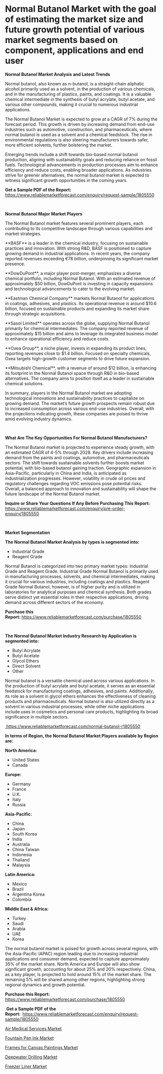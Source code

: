 <p><h1>Normal Butanol Market with the goal of estimating the market size and future growth potential of various market segments based on component, applications and end user</h1></p><p><strong>Normal Butanol Market Analysis and Latest Trends</strong></p>
<p><p>Normal butanol, also known as n-butanol, is a straight-chain aliphatic alcohol primarily used as a solvent, in the production of various chemicals, and in the manufacturing of plastics, paints, and coatings. It is a valuable chemical intermediate in the synthesis of butyl acrylate, butyl acetate, and various other compounds, making it crucial to numerous industrial applications.</p><p>The Normal Butanol Market is expected to grow at a CAGR of 7% during the forecast period. This growth is driven by increasing demand from end-use industries such as automotive, construction, and pharmaceuticals, where normal butanol is used as a solvent and a chemical feedstock. The rise in environmental regulations is also steering manufacturers towards safer, more efficient solvents, further bolstering the market.</p><p>Emerging trends include a shift towards bio-based normal butanol production, aligning with sustainability goals and reducing reliance on fossil fuels. Technological advancements in production processes aim to enhance efficiency and reduce costs, enabling broader applications. As industries strive for greener alternatives, the normal butanol market is expected to witness significant growth opportunities in the coming years.</p></p>
<p><strong>Get a Sample PDF of the Report:&nbsp;</strong> <a href="https://www.reliablemarketforecast.com/enquiry/request-sample/1805550?utm_campaign=1144&utm_medium=2&utm_source=Github&utm_content=ia&utm_term=14112024&utm_id=normal-butanol">https://www.reliablemarketforecast.com/enquiry/request-sample/1805550</a></p>
<p>&nbsp;</p>
<p><strong>Normal Butanol Major Market Players</strong></p>
<p><p>The Normal Butanol market features several prominent players, each contributing to its competitive landscape through various capabilities and market strategies.</p><p>**BASF** is a leader in the chemical industry, focusing on sustainable practices and innovation. With strong R&D, BASF is positioned to capture growing demand in industrial applications. In recent years, the company reported revenues exceeding €78 billion, underpinning its significant market presence.</p><p>**DowDuPont**, a major player post-merger, emphasizes a diverse chemical portfolio, including Normal Butanol. With an estimated revenue of approximately $50 billion, DowDuPont is investing in capacity expansions and technological advancements to cater to the evolving market.</p><p>**Eastman Chemical Company** markets Normal Butanol for applications in coatings, adhesives, and plastics. Its operational revenue is around $10.6 billion, focused on sustainable products and expanding its market share through strategic acquisitions.</p><p>**Sasol Limited** operates across the globe, supplying Normal Butanol primarily for chemical intermediates. The company reported revenue of approximately $15 billion and aims to leverage its integrated business model to enhance operational efficiency and reduce costs.</p><p>**Oxea Group**, a niche player, invests in expanding its product lines, reporting revenues close to $1.4 billion. Focused on specialty chemicals, Oxea targets high-growth customer segments to drive future expansion.</p><p>**Mitsubishi Chemical**, with a revenue of around $12 billion, is enhancing its footprint in the Normal Butanol space through R&D in bio-based alternatives. The company aims to position itself as a leader in sustainable chemical solutions.</p><p>In summary, players in the Normal Butanol market are adopting technological innovations and sustainability practices to capitalize on growing demand. The market’s future growth prospects remain robust due to increased consumption across various end-use industries. Overall, with the projections indicating growth, these companies are poised to thrive amid evolving industry dynamics.</p></p>
<p>&nbsp;</p>
<p><strong>What Are The Key Opportunities For Normal Butanol Manufacturers?</strong></p>
<p><p>The Normal Butanol market is projected to experience steady growth, with an estimated CAGR of 4-5% through 2028. Key drivers include increasing demand from the paints and coatings, automotive, and pharmaceuticals sectors. The shift towards sustainable solvents further boosts market potential, with bio-based butanol gaining traction. Geographic expansion in Asia-Pacific, particularly in China and India, is anticipated as industrialization progresses. However, volatility in crude oil prices and regulatory challenges regarding VOC emissions pose potential risks. Overall, a balanced approach to innovation and sustainability will shape the future landscape of the Normal Butanol market.</p></p>
<p><strong>Inquire or Share Your Questions If Any Before Purchasing This Report:</strong> <a href="https://www.reliablemarketforecast.com/enquiry/pre-order-enquiry/1805550?utm_campaign=1144&utm_medium=2&utm_source=Github&utm_content=ia&utm_term=14112024&utm_id=normal-butanol">https://www.reliablemarketforecast.com/enquiry/pre-order-enquiry/1805550</a></p>
<p>&nbsp;</p>
<p><strong>Market Segmentation</strong></p>
<p><strong>The Normal Butanol Market Analysis by types is segmented into:</strong></p>
<p><ul><li>Industrial Grade</li><li>Reagent Grade</li></ul></p>
<p><p>Normal Butanol is categorized into two primary market types: Industrial Grade and Reagent Grade. Industrial Grade Normal Butanol is primarily used in manufacturing processes, solvents, and chemical intermediates, making it crucial for various industries, including coatings and plastics. Reagent Grade Normal Butanol, however, is of higher purity and is utilized in laboratories for analytical purposes and chemical synthesis. Both grades serve distinct yet essential roles in their respective applications, driving demand across different sectors of the economy.</p></p>
<p><strong>Purchase this Report:&nbsp;</strong><a href="https://www.reliablemarketforecast.com/purchase/1805550?utm_campaign=1144&utm_medium=2&utm_source=Github&utm_content=ia&utm_term=14112024&utm_id=normal-butanol">https://www.reliablemarketforecast.com/purchase/1805550</a></p>
<p>&nbsp;</p>
<p><strong>The Normal Butanol Market Industry Research by Application is segmented into:</strong></p>
<p><ul><li>Butyl Acrylate</li><li>Butyl Acetate</li><li>Glycol Ethers</li><li>Direct Solvent</li><li>Other</li></ul></p>
<p><p>Normal butanol is a versatile chemical used across various applications. In the production of butyl acrylate and butyl acetate, it serves as an essential feedstock for manufacturing coatings, adhesives, and paints. Additionally, its role as a solvent in glycol ethers enhances the effectiveness of cleaning products and pharmaceuticals. Normal butanol is also utilized directly as a solvent in various industrial processes, while other niche applications include uses in cosmetics and personal care products, highlighting its broad significance in multiple sectors.</p></p>
<p><a href="https://www.reliablemarketforecast.com/normal-butanol-r1805550?utm_campaign=1144&utm_medium=2&utm_source=Github&utm_content=ia&utm_term=14112024&utm_id=normal-butanol">&nbsp;https://www.reliablemarketforecast.com/normal-butanol-r1805550</a></p>
<p><strong>In terms of Region, the Normal Butanol Market Players available by Region are:</strong></p>
<p>
    <p> <strong> North America: </strong>
        <ul>
            <li>United States</li>
            <li>Canada</li>
        </ul>
        </p> 
    <p> <strong> Europe: </strong>
        <ul>
            <li>Germany</li>
            <li>France</li>
            <li>U.K.</li>
            <li>Italy</li>
            <li>Russia</li>
        </ul>
        </p> 
    <p> <strong> Asia-Pacific: </strong>
        <ul>
            <li>China</li>
            <li>Japan</li>
            <li>South Korea</li>
            <li>India</li>
            <li>Australia</li>
            <li>China Taiwan</li>
            <li>Indonesia</li>
            <li>Thailand</li>
            <li>Malaysia</li>
        </ul>
        </p> 
    <p> <strong> Latin America: </strong>
        <ul>
            <li>Mexico</li>
            <li>Brazil</li>
            <li>Argentina Korea</li>
            <li>Colombia</li>
        </ul>
        </p> 
    <p> <strong> Middle East & Africa: </strong>
        <ul>
            <li>Turkey</li>
            <li>Saudi</li>
            <li>Arabia</li>
            <li>UAE</li>
            <li>Korea</li>
        </ul>
    </p>
    </p>
<p><p>The normal butanol market is poised for growth across several regions, with the Asia-Pacific (APAC) region leading due to increasing industrial applications and consumer demand, expected to capture approximately 35% of the market share. North America and Europe will also show significant growth, accounting for about 25% and 20% respectively. China, as a key player, is projected to hold around 15% of the market share. The remaining 5% will be shared among other regions, highlighting strong regional dynamics and growth potential.</p></p>
<p><strong>Purchase this Report: </strong><a href="https://www.reliablemarketforecast.com/purchase/1805550?utm_campaign=1144&utm_medium=2&utm_source=Github&utm_content=ia&utm_term=14112024&utm_id=normal-butanol">https://www.reliablemarketforecast.com/purchase/1805550</a></p>
<p>&nbsp;<strong>Get a Sample PDF of the Report:&nbsp;&nbsp;</strong><a href="https://www.reliablemarketforecast.com/enquiry/request-sample/1805550?utm_campaign=1144&utm_medium=2&utm_source=Github&utm_content=ia&utm_term=14112024&utm_id=normal-butanol">https://www.reliablemarketforecast.com/enquiry/request-sample/1805550</a></p>
<p><strong></strong></p>
<p><p><a href="https://issuu.com/reportprime-2/docs/air-medical-services-market-size-20_d3505731a0f867?utm_campaign=1144&utm_medium=2&utm_source=Github&utm_content=ia&utm_term=14112024&utm_id=normal-butanol">Air Medical Services Market</a></p><p><a href="https://www.linkedin.com/pulse/global-fountain-pen-ink-market-focus-application-end-use-industry-dql5c?utm_campaign=1144&utm_medium=2&utm_source=Github&utm_content=ia&utm_term=14112024&utm_id=normal-butanol">Fountain Pen Ink Market</a></p><p><a href="https://www.linkedin.com/pulse/comprehensive-frames-canvas-paintings-market-report-segmentation-qrptc?utm_campaign=1144&utm_medium=2&utm_source=Github&utm_content=ia&utm_term=14112024&utm_id=normal-butanol">Frames for Canvas Paintings Market</a></p><p><a href="https://issuu.com/reportprime-2/docs/deepwater-drilling-market-size-2030_fe82049b9de676?utm_campaign=1144&utm_medium=2&utm_source=Github&utm_content=ia&utm_term=14112024&utm_id=normal-butanol">Deepwater Drilling Market</a></p><p><a href="https://www.linkedin.com/pulse/freezer-liner-market-transformation-comparative-analysis-2024-2031-e4poc?utm_campaign=1144&utm_medium=2&utm_source=Github&utm_content=ia&utm_term=14112024&utm_id=normal-butanol">Freezer Liner Market</a></p></p>